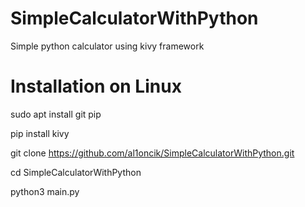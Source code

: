 # SimpleCalculatorWithPython
Simple python calculator using kivy framework

# Installation on Linux
sudo apt install git pip

pip install kivy

git clone https://github.com/al1oncik/SimpleCalculatorWithPython.git

cd SimpleCalculatorWithPython

python3 main.py
